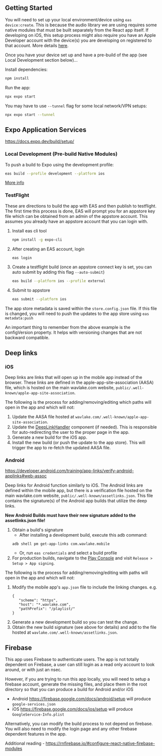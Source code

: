 ## Getting Started

You will need to set up your local environment/device using `eas device:create`. This is because the audio library we are using requires some native modules that must be built separately from the React app itself. If developing on iOS, this setup process might also require you have an Apple Developer account with the device(s) you are developing on registered to that account. More details [here](https://docs.expo.dev/eas-update/expo-dev-client/).

Once you have your device set up and have a pre-build of the app (see Local Development section below)...

Install dependencies:

```bash
npm install
```

Run the app:

```bash
npx expo start
```

You may have to use `--tunnel` flag for some local network/VPN setups:

```bash
npx expo start --tunnel
```

## Expo Application Services

https://docs.expo.dev/build/setup/

### Local Development (Pre-build Native Modules)

To push a build to Expo using the development profile:

```bash
eas build --profile development --platform ios
```

[More info](https://docs.expo.dev/develop/development-builds/create-a-build/)

### TestFlight

These are directions to build the app with EAS and then publish to testflight. The first time this process is done, EAS will prompt you for an appstore key file which can be obtained from an admin of the appstore account. This assumes you already have an appstore account that you can login with.

1. Install eas cli tool
   ```bash
   npm install -g expo-cli
   ```
2. After creating an EAS account, login
   ```bash
   eas login
   ```
3. Create a testflight build (once an appstore connect key is set, you can auto submit by adding this flag `--auto-submit`)
   ```bash
   eas build --platform ios --profile external
   ```
4. Submit to appstore
   ```bash
   eas submit --platform ios
   ```

The app store metadata is saved within the `store.config.json` file. If this file is changed, you will need to push the updates to the app store using `eas metadata:push`

An important thing to remember from the above example is the configVersion property. It helps with versioning changes that are not backward compatible.

## Deep links

### iOS

Deep links are links that will open up in the mobile app instead of the browser. These links are defined in the apple-app-site-association (AASA) file, which is hosted on the main wavlake.com website, `public/.well-known/apple-app-site-association`.

The following is the process for adding/removing/editing which paths will open in the app and which will not:

1. Update the AASA file hosted at `wavlake.com/.well-known/apple-app-site-association`.
1. Update the [DeepLinkHandler](components/DeepLinkHandler.tsx) component (if needed). This is responsible for auto-redirecting the user to the proper page in the app.
1. Generate a new build for the iOS app.
1. Install the new build (or push the update to the app store). This will trigger the app to re-fetch the updated AASA file.

### Android

https://developer.android.com/training/app-links/verify-android-applinks#web-assoc

Deep links for Android function similarly to iOS. The Android links are defined within the mobile app, but there is a verification file hosted on the main wavlake.com website, `public/.well-known/assetlinks.json`. This file contains the signature(s) of the Android app builds that utilize the deep links.

**New Android Builds must have their new signature added to the assetlinks.json file!**

1. Obtain a build's signature
   - After installing a development build, execute this adb command:
   ```
   adb shell pm get-app-links com.wavlake.mobile
   ```
   - Or, run `eas credentials` and select a build profile
1. For production builds, navigate to the [Play Console](https://play.google.com/console/) and visit `Release > Setup > App signing`.

The following is the process for adding/removing/editing with paths will open in the app and which will not:

1. Modify the mobile app's `app.json` file to include the linking changes.
   e.g.
   ```
   {
      "scheme": "https",
      "host": "*.wavlake.com",
      "pathPrefix": "/playlist/"
   }
   ```
1. Generate a new development build so you can test the change.
1. Obtain the new build signature (see above for details) and add to the file hosted at `wavlake.com/.well-known/assetlinks.json`.

## Firebase

This app uses Firebase to authenticate users. The app is not totally dependent on Firebase, a user can still login as a read only account to look around, or with just an nsec.

However, if you are trying to run this app locally, you will need to setup a firebase account, generate the missing files, and place them in the root directory so that you can produce a build for Android and/or iOS

- Android https://firebase.google.com/docs/android/setup will produce `google-services.json`
- iOS https://firebase.google.com/docs/ios/setup will produce `GoogleService-Info.plist`

Alternatively, you can modify the build process to not depend on firebase. You will also need to modify the login page and any other firebase dependent features in the app.

Additional reading - https://rnfirebase.io/#configure-react-native-firebase-modules
